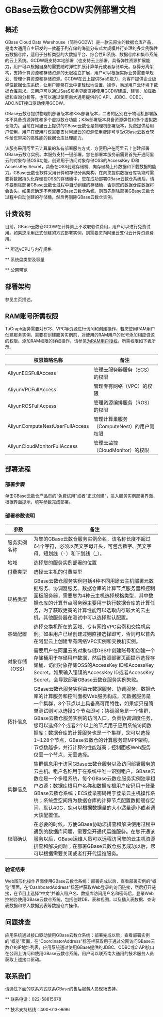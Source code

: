 # GBase云数仓GCDW实例部署文档
## 概述

GBase Cloud Data Warehouse（简称GCDW）是一款云原生的数据仓库产品，是南大通用自主研发的一款基于列存储的海量分布式大规模并行处理的多实例弹性云数据仓库，适用于分析类型的大数据平台、综合性BI系统、数据仓库和集市系统的云上系统。GCDW既支持本地部署（也支持云上部署，具备弹性资源扩展能力，用户可以根据自身的需要随时弹性扩展计算单元或者存储单元。存算分离架构，支持计算资源和存储资源的无限独立扩展，用户可以根据实际业务需要单规划、管理计算资源和存储资源。GCDW在云上提供SaaS能力，为客户提供企业级弹性数据仓库系统，让用户能够在云中更轻松地设置、操作，满足用户云环境下数据仓库需求。云用户可以通过SaaS服务界面直接使用GCDW建库、建表、加载数据和查询分析等，也可以通过使用南大通用提供的C API、JDBC、ODBC、ADO.NET接口驱动使用GCDW。

GBase云数仓提供物理机部署版本和K8s部署版本，二者的区别在于物理机部署版本不具备资源弹性和多个虚拟数仓功能；K8s部署版本具备资源弹性和多个虚拟数仓能力。当前在阿里云上提供的GBase云数仓是物理机部署版本，免费提供给用户使用，用户在使用时仅需要支付阿里云的资源使用费即可享受GBase云数仓软件给您带来的高性能的数据仓库处理能力。

该服务采用阿里云计算巢的私有部署服务方式，方便用户在阿里云上创建部署GBase云数仓实例。本服务支持一键部署，您在部署本服务前需要首先开通阿里云的对象存储OSS功能，创建用于访问对象存储OSS的AccessKey ID和AccessKey Secret，具备在OSS创建存储桶、向存储桶上传数据和下载数据的能力。GBase云数仓软件采用计算和存储分离架构，在向您提供数据仓库功能时需要将数据持久化存储在OSS的存储桶中，您在成功部署GBase云数仓系统后，请不要删除部署GBase云数仓过程中自动创建的存储桶，否则您的数据仓库数据将会丢失。如果您确定不再使用GBase云数仓系统，则首先删除部署GBase云数仓过程中自动创建的存储桶，然后再删除GBase云数仓实例。

## 计费说明
目前，GBase云数仓GCDW在计算巢上不收取软件费用，用户可以进行免费试用。如果您采用正式创建的方式部署实例，则需要您向阿里云支付云计算资源费用。

** 所选vCPU与内存规格

** 系统盘类型及容量

** 公网带宽

## 部署架构
参见主页描述。

## RAM账号所需权限
TuGraph服务需要对ECS、VPC等资源进行访问和创建操作，若您使用RAM用户创建服务实例，需要在创建服务实例前，对使用的RAM用户的账号添加相应资源的权限。添加RAM权限的详细操作，请参见[为RAM用户授权](https://help.aliyun.com/document_detail/121945.html)。所需权限如下表所示。

| 权限策略名称 | 备注 |
| --- | --- |
| AliyunECSFullAccess | 管理云服务器服务（ECS）的权限 |
| AliyunVPCFullAccess | 管理专有网络（VPC）的权限 |
| AliyunROSFullAccess | 管理资源编排服务（ROS）的权限 |
| AliyunComputeNestUserFullAccess | 管理计算巢服务（ComputeNest）的用户侧权限 |
| AliyunCloudMonitorFullAccess | 管理云监控（CloudMonitor）的权限 |


## 部署流程
### 部署步骤
单击GBase云数仓产品页的“免费试用”或者“正式创建”，进入服务实例部署界面，根据界面提示，填写参数完成部署。
### 部署参数说明
| 参数 | 备注 |
| --- | --- |
|服务实例名称|为您的GBase云数仓服务实例命名，该名称长度不超过64个字符，必须以英文字母开头，可包含数字、英文字母、短划线（-）和下划线（_）。|
|地域|选择您的服务实例部署的位置|
|付费类型|选择云主机的付费类型|
|规格类型|GBase云数仓服务实例包括4种不同用途云主机部署元数据服务、协调器服务、数据仓库的计算节点服务器和控制面板服务器，需要您为4种云主机选择规格类型，其中数据仓库的计算节点服务器主要用于执行数据仓库的计算任务，为了获取更高的计算性能可以选取内存较大的云主机，其他服务器在测试中可以选择默认配置。|
|基础配置|选择交换机所在的区域、专有网络VPC实例和交换机实例。如果用户已经创建过则直接选择即可，否则可以首先在阿里云上创建专有网络VPC实例和交换机实例。|
|对象存储（OSS）|需要用户在阿里云的对象存储OSS中创建账号和创建一个存储桶用于存储用户数据，然后按照部署页面提示选择存储桶、访问对象存储OSS的AccessKey ID和AccessKey Secret。如果输入错误的AccessKey ID或者AccessKey Secret，会导致部署GBase云数仓服务实例失败。|
|拓扑信息|GBase云数仓服务实例由元数据服务、协调服务、数据仓库的计算服务和控制面板Web服务构成，元数据服务是一个集群，3个节点以上具备高可用特性，如果您只是简单测试则可以选择1个节点即可；协调服务是一个集群，GBase云数仓服务实例的访问入口，负责协调调度任务，您可以选择2个或者2个以上的节点用于应用系统访问数据库；数据仓库的计算服务也是一个集群，您可以选择1~128个节点，GBase云数仓的计算服务是MPP架构，节点数越多，并行计算的性能越高；控制面板Web服务仅需一个节点，无需选择。|
|集群信息|集群信息用于访问GBase云数仓服务以及访问部署服务的云主机。租户名称用于在系统中唯一识别租户，GBase云数仓是一个多租系统，每个GBase云数仓服务实例独享租户资源；数据库根用户名称和数据库根用户密码用于登录GBase云数仓系统；ECS登录密码用于登录云主机操作系统；系统盘空间将为数据仓库的计算节点配置数据缓存空间，默认40G，您可以根据数据量的大小适量调小或者调大该配置值。|
|权限确认|在必要的时候，方便GBase协助您排查和解决使用过程中遇到的数据库问题，需要您开通代运维服务。在您开通该服务以后，GBase运维人员可以远程访问您的云主机资源排查和解决问题；在部署GBase云数仓服务成功以后，您可以根据需要关闭或者打开代运维服务。|

### 
### 验证结果

Web图形化操作界面使用GBase云数仓系统：部署完成以后，查看部署实例的“概览”页面，在“DashboardAddress”标签栏获取Web登录的访问链接，然后打开链接，在节目上选择“中文”并输入租户名、数据库访问用户名和密码后，登录Web控制台使用GBase云数仓系统，包括创建DB、表和视图，以及插入表数据、查询表数据和导入数据到表等数据仓库操作。

## 问题排查
应用系统通过接口驱动使用GBase云数仓系统：部署完成以后，查看部署实例的“概览”页面，在“CoordinatorAddress”标签栏获取用于通过公网访问GBase云数仓的IP地址列表，应用系统通过使用GBase提供的JDBC、ODBC或C API接口在公网上访问和使用GBase云数仓系统。用户可以联系南大通用的技术服务人员获取上述接口驱动。

## 联系我们
请通过下面的联系方式联系GBase的售后服务人员现场支持。

** 联系电话：022-58815678

** 技术支持热线：400-013-9696
